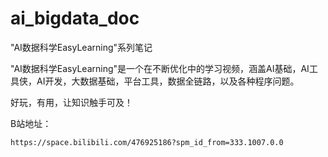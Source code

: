 # ai_bigdata_doc
"AI数据科学EasyLearning"系列笔记

"AI数据科学EasyLearning"是一个在不断优化中的学习视频，涵盖AI基础，AI工具侠，AI开发，大数据基础，平台工具，数据全链路，以及各种程序问题。

好玩，有用，让知识触手可及！

B站地址：

```
https://space.bilibili.com/476925186?spm_id_from=333.1007.0.0
```

